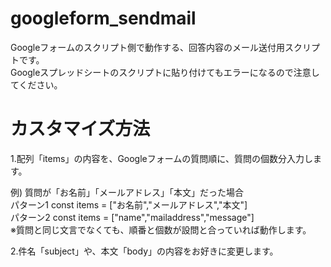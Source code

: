 # googleform_sendmail
Googleフォームのスクリプト側で動作する、回答内容のメール送付用スクリプトです。  
Googleスプレッドシートのスクリプトに貼り付けてもエラーになるので注意してください。  
  
# カスタマイズ方法  
  
1.配列「items」の内容を、Googleフォームの質問順に、質問の個数分入力します。  
  
  例) 質問が「お名前」「メールアドレス」「本文」だった場合  
      パターン1  const items = ["お名前","メールアドレス","本文"]  
      パターン2  const items = ["name","mailaddress","message"]  
  ※質問と同じ文言でなくても、順番と個数が設問と合っていれば動作します。  
  
2.件名「subject」や、本文「body」の内容をお好きに変更します。  
